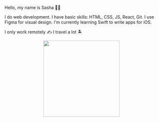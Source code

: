 Hello, my name is Sasha ✌🏼

I do web development. I have basic skills: HTML, CSS, JS, React, Git. I use Figma for visual design. 
I'm currently learning Swift to write apps for iOS.

I only work remotely ✍️
I travel a lot 🏝

 
<div id="header" align="center">
  <img src="https://media.giphy.com/media/llJTYkKUtwckB0s2yk/giphy.gif" width="250"/>
</div>

